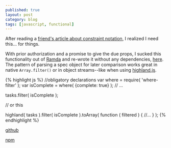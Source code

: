 ```yaml
---
published: true
layout: post
category: blog
tags: [javascript, functional]
---
```


After reading a [friend's article about constraint notation](http://buzzdecafe.github.io/code/2014/07/18/constraint-notation-revisited/),
I realized I need this... for things.

With prior authorization and a promise to give the due props, I sucked this functionality out of [Ramda](https://github.com/CrossEye/ramda)
and re-wrote it without any dependencies, [here](https://github.com/AutoSponge/where).  The pattern of parsing a spec 
object for later comparison works great in native `Array.filter()` or in object streams--like 
when using [highland.js](http://highlandjs.org/).

{% highlight js %}
//obligatory declarations
var where = require( 'where-filter' );
var isComplete = where( {complete: true} );
// ...

tasks.filter( isComplete );

// or this

highland( tasks ).filter( isComplete ).toArray( function ( filtered ) {
  //...
} );
{% endhighlight %}

[github](https://github.com/AutoSponge/where)

[npm](https://www.npmjs.org/package/where-filter)